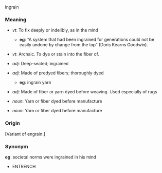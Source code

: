 ingrain
### Meaning
+ _vt_: To fix deeply or indelibly, as in the mind
    + __eg__: “A system that had been ingrained for generations could not be easily undone by change from the top” (Doris Kearns Goodwin).
+ _vt_: Archaic. To dye or stain into the fiber of.

+ _adj_: Deep-seated; ingrained
+ _adj_: Made of predyed fibers; thoroughly dyed
    + __eg__: ingrain yarn
+ _adj_: Made of fiber or yarn dyed before weaving. Used especially of rugs

+ _noun_: Yarn or fiber dyed before manufacture
+ _noun_: Yarn or fiber dyed before manufacture

### Origin

[Variant of engrain.]

### Synonym

__eg__: societal norms were ingrained in his mind

+ ENTRENCH


